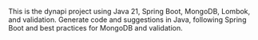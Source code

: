<!-- Use this file to provide workspace-specific custom instructions to Copilot. For more details, visit https://code.visualstudio.com/docs/copilot/copilot-customization#_use-a-githubcopilotinstructionsmd-file -->

This is the dynapi project using Java 21, Spring Boot, MongoDB, Lombok, and validation. Generate code and suggestions in Java, following Spring Boot and best practices for MongoDB and validation.
